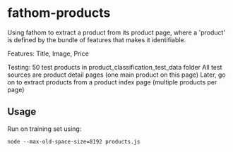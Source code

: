 # fathom-products

  Using fathom to extract a product from its product page,
  where a 'product' is defined by the bundle of features that
  makes it identifiable.
 
  Features: Title, Image, Price
 
  Testing:
     50 test products in product_classification_test_data folder
     All test sources are product detail pages (one main product on this page)
     Later, go on to extract products from a product index page (multiple products per page)
 
## Usage

  Run on training set using:

	node --max-old-space-size=8192 products.js 
